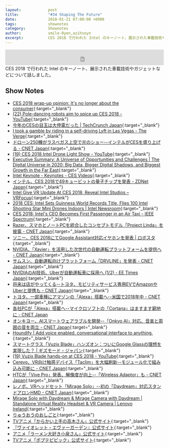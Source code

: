 ```yaml
---
layout:            post
title:             "#34 Shaping The Future"
date:              2018-01-21 07:00:00 +0900
tags:              shownotes
category:          Shownotes
author:            smile-0yen,azihsoyn
excerpt:           CES 2018 で行われた Intel のキーノート、展示された車載技術やガジェットなどについて話しました。
---
```

<iframe width="100%" height="50" scrolling="no" frameborder="no" src="https://w.soundcloud.com/player/?url=https%3A//api.soundcloud.com/tracks/386641289&amp;auto_play=false&amp;hide_related=false&amp;show_user=true&amp;show_reposts=false&amp;visual=false&amp;show_artwork=false&amp;default_height=75"></iframe>
CES 2018 で行われた Intel のキーノート、展示された車載技術やガジェットなどについて話しました。

## Show Notes
- [CES 2018 wrap\-up opinion: It's no longer about the consumer](https://www.cnbc.com/2018/01/12/ces-2018-wrap-up-opinion-its-no-longer-about-the-consumer.html){:target="_blank"}
- [\(22\) Pole\-dancing robots aim to spice up CES 2018 \- YouTube](https://www.youtube.com/watch?v=A8p0fpggUq4){:target="_blank"}
- [今年のCESの目玉は大停電だった \| TechCrunch Japan](http://jp.techcrunch.com/2018/01/11/2018-01-10-the-day-the-lights-went-out-at-ces/){:target="_blank"}
- [I took a gamble by riding in a self\-driving Lyft in Las Vegas \- The Verge](https://www.theverge.com/2018/1/8/16860590/self-driving-lyft-las-vegas-ces-2018){:target="_blank"} 
- [ドローン250機がラスベガス上空で光のショー\-\-インテルがCESを盛り上げる \- CNET Japan](https://japan.cnet.com/article/35113069/){:target="_blank"}
- [\(19\) CES 2018 Intel Drone Light Show \- YouTube](https://www.youtube.com/watch?v=zxymra0Dppk){:target="_blank"}
- [Executive Summary: A Universe of Opportunities and Challenges \| The Digital Universe in 2020: Big Data, Bigger Digital Shadows, and Biggest Growth in the Far East](https://www.emc.com/leadership/digital-universe/2012iview/executive-summary-a-universe-of.htm){:target="_blank"}
- [Intel Keynote \- Keynotes \- CES Videos](http://videos.ces.tech/detail/videos/keynotes/video/5707566251001/intel-keynote?autoStart=true){:target="_blank"}
- [インテル、CES 2018で49キュービットの量子チップを発表 \- ZDNet Japan](https://japan.zdnet.com/article/35112933/){:target="_blank"}
- [Intel Give VR Update At CES 2018, Reveal Intel Studios – VRFocus](https://www.vrfocus.com/2018/01/intel-give-vr-update-at-ces-2018-reveal-intel-studios/){:target="_blank"}
- [2018 CES: Intel Sets Guinness World Records Title, Flies 100 Intel Shooting Star Mini Drones Indoors \| Intel Newsroom](https://newsroom.intel.com/news/intel-sets-guinness-world-records-title-flies-100-intel-shooting-star-mini-drones-indoors/){:target="_blank"}
- [CES 2018: Intel's CEO Becomes First Passenger in an Air Taxi \- IEEE Spectrum](https://spectrum.ieee.org/cars-that-think/aerospace/aviation/volocopters-ceo-drinks-own-koolaid-by-riding-in-prototype-air-taxi){:target="_blank"}
- [Razer、スマホとノートPCを統合したコンセプトモデル「Project Linda」を披露 \- CNET Japan](https://japan.cnet.com/article/35112926/){:target="_blank"}
- [ソニー、CES 2018にてGoogle Assistant対応イヤホンを発表 \| ロボスタ](https://robotstart.info/2018/01/10/sony-headphones-google-assistant.html){:target="_blank"}
- [NVIDIA、「Xavier」を活用した次世代の自動運転プラットフォームを提供へ \- CNET Japan](https://japan.cnet.com/article/35112854/){:target="_blank"}
- [サムスン、自動運転向けプラットフォーム「DRVLINE」を発表 \- CNET Japan](https://japan.cnet.com/article/35113001/){:target="_blank"}
- [NVIDIAのAI技術、Uberが自動運転車に採用へ \(1/2\) \- EE Times Japan](http://eetimes.jp/ee/articles/1801/09/news067.html){:target="_blank"}
- [将来は店がやってくる\-\-トヨタ、モビリティサービス専用EVでAmazonやUberと提携も \- CNET Japan](https://japan.cnet.com/article/35112872/){:target="_blank"}
- [トヨタ、一部車種にアマゾンの「Alexa」搭載へ\-\-米国で2018年中 \- CNET Japan](https://japan.cnet.com/article/35112923/){:target="_blank"}
- [各社PCが「Alexa」搭載へ\-\-マイクロソフトの「Cortana」はますます窮地に \- CNET Japan](https://japan.cnet.com/article/35112841/)
- [オンキヨー、AIスマートウェアラブルを開発\-\-「Onkyo AI」対応、音楽と周囲の音を両立 \- CNET Japan](https://japan.cnet.com/article/35112897/){:target="_blank"}
- [Houndify \| Add voice enabled, conversational interface to anything\.](https://www.houndify.com/){:target="_blank"}
- [スマートグラス「Vuzix Blade」ハンズオン：ついにGoogle Glassの理想を実現した？ \| ギズモード・ジャパン](https://www.gizmodo.jp/2018/01/smart-glass-vuzix-blade-handson.html){:target="_blank"}
- [\(19\) Vuzix Blade hands\-on at CES 2018 \- YouTube](https://www.youtube.com/watch?v=gs0Fwa4D654){:target="_blank"}
- [Cerevo、VR向け触感デバイス「Taclim」を大幅刷新\-\-モジュール化で組み込み可能に \- CNET Japan](https://japan.cnet.com/article/35112881/){:target="_blank"}
- [HTCが「Vive Pro」発表、解像度が向上\-\-「Wireless Adaptor」も \- CNET Japan](https://japan.cnet.com/article/35112853/){:target="_blank"}
- [レノボ、VRヘッドセット「Mirage Solo」\-\-初の「Daydream」対応スタンドアロンHMD \- CNET Japan](https://japan.cnet.com/article/35112916/){:target="_blank"}
- [Mirage Solo with Daydream & Mirage Camera with Daydream \| Standalone Virtual Reality Headset & VR Camera \| Lenovo Ireland](https://www3.lenovo.com/ie/en/daydreamvr/){:target="_blank"}
- [りゅうおうのおしごと](http://www.ryuoh-anime.com/index.html){:target="_blank"}
- [TVアニメ「からかい上手の高木さん」公式サイト](http://takagi3.me/){:target="_blank"}
- [『ヴァイオレット・エヴァーガーデン』公式サイト](http://violet-evergarden.jp/){:target="_blank"}
- [アニメ「ラーメン大好き小泉さん」公式サイト](http://ramen-koizumi.com/){:target="_blank"}
- [TVアニメ「ポプテピピック」公式サイト](http://hoshiiro.jp/){:target="_blank"}
